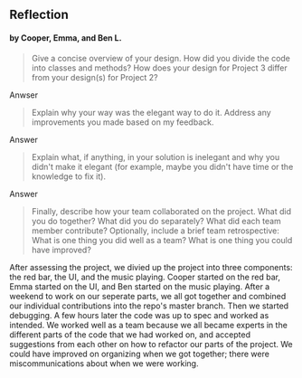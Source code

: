 ## Reflection
#### by Cooper, Emma, and Ben L.

>Give a concise overview of your design. How did you divide the code into classes and methods? How does your design for Project 3 differ from your design(s) for Project 2?

Anwser

>Explain why your way was the elegant way to do it. Address any improvements you made based on my feedback.

Answer

>Explain what, if anything, in your solution is inelegant and why you didn't make it elegant (for example, maybe you didn't have time or the knowledge to fix it).

Answer

>Finally, describe how your team collaborated on the project. What did you do together? What did you do separately? What did each team member contribute? Optionally, include a brief team retrospective: What is one thing you did well as a team? What is one thing you could have improved?

After assessing the project, we divied up the project into three components: the red bar, the UI, and the music playing. Cooper started on the red bar, Emma started on the UI, and Ben started on the music playing. After a weekend to work on our seperate parts, we all got together and combined our individual contributions into the repo's master branch. Then we started debugging. A few hours later the code was up to spec and worked as intended. We worked well as a team because we all became experts in the different parts of the code that we had worked on, and accepted suggestions from each other on how to refactor our parts of the project. We could have improved on organizing when we got together; there were miscommunications about when we were working.
